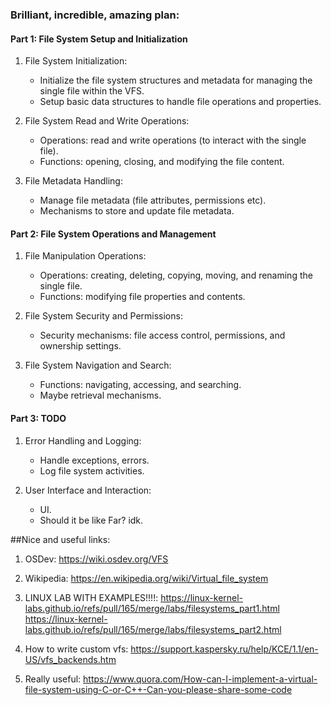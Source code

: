 
### Brilliant, incredible, amazing plan:

#### Part 1: File System Setup and Initialization
1. File System Initialization:
    - Initialize the file system structures and metadata for managing the single file within the VFS.
    - Setup basic data structures to handle file operations and properties.

2. File System Read and Write Operations:
    - Operations: read and write operations (to interact with the single file).
    - Functions: opening, closing, and modifying the file content.

3. File Metadata Handling:
    - Manage file metadata  (file attributes, permissions etc).
    - Mechanisms to store and update file metadata.

#### Part 2: File System Operations and Management
1. File Manipulation Operations:
    - Operations: creating, deleting, copying, moving, and renaming the single file.
    - Functions: modifying file properties and contents.

2. File System Security and Permissions:
    - Security mechanisms: file access control, permissions, and ownership settings.

3. File System Navigation and Search:
    - Functions: navigating, accessing, and searching.
    - Maybe retrieval mechanisms.

#### Part 3: TODO
1. Error Handling and Logging:
    - Handle exceptions, errors.
    - Log file system activities.

2. User Interface and Interaction:
    - UI.
    - Should it be like Far? idk.


##Nice and useful links:
1. OSDev:
https://wiki.osdev.org/VFS

2. Wikipedia: 
https://en.wikipedia.org/wiki/Virtual_file_system

3. LINUX LAB WITH EXAMPLES!!!!:
https://linux-kernel-labs.github.io/refs/pull/165/merge/labs/filesystems_part1.html
https://linux-kernel-labs.github.io/refs/pull/165/merge/labs/filesystems_part2.html

4. How to write custom vfs:
https://support.kaspersky.ru/help/KCE/1.1/en-US/vfs_backends.htm

5. Really useful: 
https://www.quora.com/How-can-I-implement-a-virtual-file-system-using-C-or-C++-Can-you-please-share-some-code
